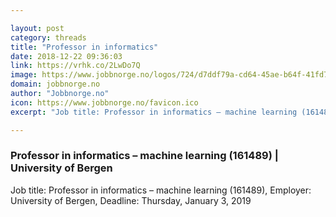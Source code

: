 ```yaml
---

layout: post
category: threads
title: "Professor in informatics"
date: 2018-12-22 09:36:03
link: https://vrhk.co/2LwDo7Q
image: https://www.jobbnorge.no/logos/724/d7ddf79a-cd64-45ae-b64f-41fd7121a74d.gif
domain: jobbnorge.no
author: "Jobbnorge.no"
icon: https://www.jobbnorge.no/favicon.ico
excerpt: "Job title: Professor in informatics – machine learning (161489), Employer: University of Bergen, Deadline: Thursday, January 3, 2019"

---
```


### Professor in informatics – machine learning (161489) | University of Bergen

Job title: Professor in informatics – machine learning (161489), Employer: University of Bergen, Deadline: Thursday, January 3, 2019